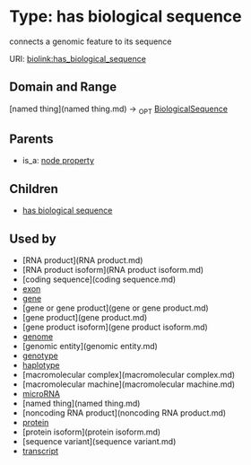 
# Type: has biological sequence


connects a genomic feature to its sequence

URI: [biolink:has_biological_sequence](https://w3id.org/biolink/vocab/has_biological_sequence)


## Domain and Range

[named thing](named thing.md) ->  <sub>OPT</sub> [BiologicalSequence](type/BiologicalSequence.md)

## Parents

 *  is_a: [node property](node_property.md)

## Children

 *  [has biological sequence](sequence_variant_has_biological_sequence.md)

## Used by

 * [RNA product](RNA product.md)
 * [RNA product isoform](RNA product isoform.md)
 * [coding sequence](coding sequence.md)
 * [exon](exon.md)
 * [gene](gene.md)
 * [gene or gene product](gene or gene product.md)
 * [gene product](gene product.md)
 * [gene product isoform](gene product isoform.md)
 * [genome](genome.md)
 * [genomic entity](genomic entity.md)
 * [genotype](genotype.md)
 * [haplotype](haplotype.md)
 * [macromolecular complex](macromolecular complex.md)
 * [macromolecular machine](macromolecular machine.md)
 * [microRNA](microRNA.md)
 * [named thing](named thing.md)
 * [noncoding RNA product](noncoding RNA product.md)
 * [protein](protein.md)
 * [protein isoform](protein isoform.md)
 * [sequence variant](sequence variant.md)
 * [transcript](transcript.md)
